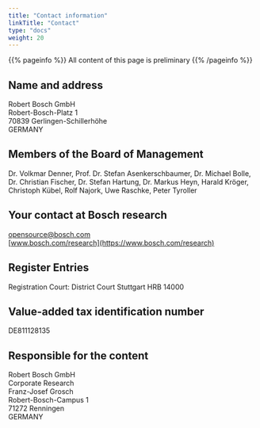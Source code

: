 ```yaml
---
title: "Contact information"
linkTitle: "Contact"
type: "docs"
weight: 20
---
```


{{% pageinfo %}}
All content of this page is preliminary
{{% /pageinfo %}}

## Name and address
Robert Bosch GmbH    
Robert-Bosch-Platz 1    
70839 Gerlingen-Schillerhöhe    
GERMANY

## Members of the Board of Management

Dr. Volkmar Denner, Prof. Dr. Stefan Asenkerschbaumer, Dr. Michael Bolle, Dr. Christian Fischer, Dr. Stefan Hartung, Dr. Markus Heyn, Harald Kröger, Christoph Kübel, Rolf Najork, Uwe Raschke, Peter Tyroller

## Your contact at Bosch research

<i class="fas fa-envelope"></i> [opensource@bosch.com](mailto:opensource@bosch.com)    
<i class="fas fa-link"></i> [www.bosch.com/research](https://www.bosch.com/research)

## Register Entries

Registration Court: District Court Stuttgart HRB 14000

## Value-added tax identification number

DE811128135

## Responsible for the content

Robert Bosch GmbH    
Corporate Research    
Franz-Josef Grosch  
Robert-Bosch-Campus 1   
71272 Renningen    
GERMANY



